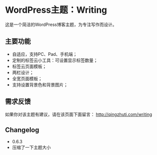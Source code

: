 # WordPress主题：Writing
这是一个简洁的WordPress博客主题，为专注写作而设计。

## 主要功能
- 自适应，支持PC、Pad、手机端；
- 定制的标签云小工具：可设置显示标签数量；
- 标签云页面模板；
- 两栏设计；
- 全宽页面模板；
- 支持设置背景色和背景图片；

## 需求反馈
如果你对该主题有建议，请在该页面下面留言：
http://qingzhuti.com/writing

## Changelog
- 0.6.3
 - 压缩了一下主题大小
